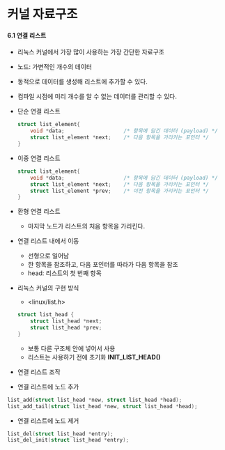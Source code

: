 # 커널 자료구조

#### 6.1 연결 리스트

- 리눅스 커널에서 가장 많이 사용하는 가장 간단한 자료구조

- 노드: 가변적인 개수의 데이터

- 동적으로 데이터를 생성해 리스트에 추가할 수 있다.

- 컴파일 시점에 미리 개수를 알 수 없는 데이터를 관리할 수 있다.

- 단순 연결 리스트

  ``` c
  struct list_element{
      void *data;					/* 항목에 담긴 데이터 (payload) */
      struct list_element *next; 	/* 다음 항목을 가리키는 포인터 */
  }
  ```

- 이중 연결 리스트

  ``` c
  struct list_element{
      void *data;					/* 항목에 담긴 데이터 (payload) */
      struct list_element *next; 	/* 다음 항목을 가리키는 포인터 */
      struct list_element *prev;	/* 이전 항목을 가리키는 포인터 */
  }
  ```

- 환형 연결 리스트

  - 마지막 노드가 리스트의 처음 항목을 가리킨다.

- 연결 리스트 내에서 이동

  - 선형으로 일어남
  - 한 항목을 참조하고, 다음 포인터를 따라가 다음 항목을 참조
  - head: 리스트의 첫 번째 항목

- 리눅스 커널의 구현 방식

  - <linux/list.h>

  ``` C
  struct list_head {
      struct list_head *next;
      struct list_head *prev;
  }
  ```

  - 보통 다른 구조체 안에 넣어서 사용
  - 리스트는 사용하기 전에 초기화   **INIT_LIST_HEAD()**

-  연결 리스트 조작

  - 연결 리스트에 노드 추가

  ``` C
  list_add(struct list_head *new, struct list_head *head);
  list_add_tail(struct list_head *new, struct list_head *head);
  ```

  - 연결 리스트에 노드 제거

  ``` C
  list_del(struct list_head *entry);
  list_del_init(struct list_head *entry);
  ```

  